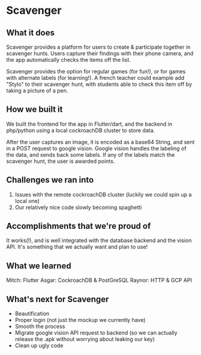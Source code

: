 # Scavenger

## What it does
Scavenger provides a platform for users to create & participate together in scavenger hunts. Users capture their findings with their phone camera, and the app automatically checks the items off the list.

Scavenger provides the option for regular games (for fun!), or for games with alternate labels (for learning!). A french teacher could example add "Stylo" to their scavenger hunt, with students able to check this item off by taking a picture of a pen.

## How we built it

We built the frontend for the app in Flutter/dart, and the backend in php/python using a local cockroachDB cluster to store data. 

After the user captures an image, it is encoded as a base64 String, and sent in a POST request to google vision. Google vision handles the labeling of the data, and sends back some labels. If any of the labels match the scavenger hunt, the user is awarded points.

## Challenges we ran into

1) Issues with the remote cockroachDB cluster (luckily we could spin up a local one)
2) Our relatively nice code slowly becoming spaghetti

## Accomplishments that we're proud of

It works(!), and is well integrated with the database backend and the vision API. It's something that we actually want and plan to use!

## What we learned

Mitch: Flutter
Asgar: CockroachDB & PostGreSQL
Raynor: HTTP & GCP API


## What's next for Scavenger

* Beautification
* Proper login (not just the mockup we currently have)
* Smooth the process
* Migrate google vision API request to backend (so we can actually release the .apk without worrying about leaking our key)
* Clean up ugly code
